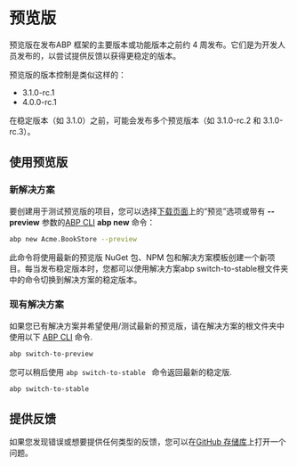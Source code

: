 # 预览版

预览版在发布ABP 框架的主要版本或功能版本之前约 4 周发布。它们是为开发人员发布的，以尝试提供反馈以获得更稳定的版本。

预览版的版本控制是类似这样的：

* 3.1.0-rc.1
* 4.0.0-rc.1

在稳定版本（如 3.1.0）之前，可能会发布多个预览版本（如 3.1.0-rc.2 和 3.1.0-rc.3）。

## 使用预览版

### 新解决方案

要创建用于测试预览版的项目，您可以选择[下载页面](https://abp.io/get-started)上的“预览”选项或带有 **--preview** 参数的[ABP CLI](CLI.md) **abp new** 命令：

````bash
abp new Acme.BookStore --preview
````

此命令将使用最新的预览版 NuGet 包、NPM 包和解决方案模板创建一个新项目。每当发布稳定版本时，您都可以使用解决方案abp switch-to-stable根文件夹中的命令切换到解决方案的稳定版本。

### 现有解决方案

如果您已有解决方案并希望使用/测试最新的预览版，请在解决方案的根文件夹中使用以下 [ABP CLI](CLI.md) 命令.

````bash
abp switch-to-preview
````

您可以稍后使用 `abp switch-to-stable ` 命令返回最新的稳定版.

````bash
abp switch-to-stable
````

## 提供反馈

如果您发现错误或想要提供任何类型的反馈，您可以在[GitHub 存储库](https://github.com/abpframework/abp/issues/new)上打开一个问题。
